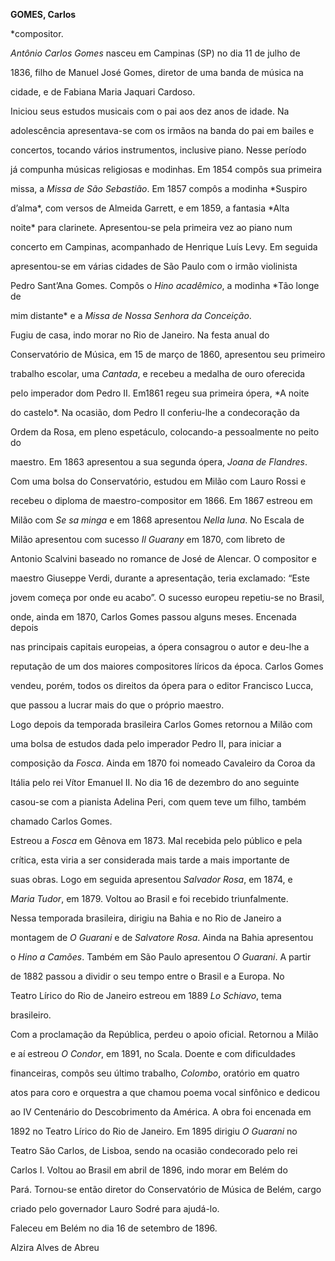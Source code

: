 **GOMES, Carlos**



\*compositor.



*Antônio Carlos Gomes* nasceu em Campinas (SP) no dia 11 de julho de

1836, filho de Manuel José Gomes, diretor de uma banda de música na

cidade, e de Fabiana Maria Jaquari Cardoso.



Iniciou seus estudos musicais com o pai aos dez anos de idade. Na

adolescência apresentava-se com os irmãos na banda do pai em bailes e

concertos, tocando vários instrumentos, inclusive piano. Nesse período

já compunha músicas religiosas e modinhas. Em 1854 compôs sua primeira

missa, a *Missa de São Sebastião*. Em 1857 compôs a modinha *Suspiro

d’alma*, com versos de Almeida Garrett, e em 1859, a fantasia *Alta

noite* para clarinete. Apresentou-se pela primeira vez ao piano num

concerto em Campinas, acompanhado de Henrique Luís Levy. Em seguida

apresentou-se em várias cidades de São Paulo com o irmão violinista

Pedro Sant’Ana Gomes. Compôs o *Hino acadêmico*, a modinha *Tão longe de

mim distante* e a *Missa de Nossa Senhora da Conceição*.



Fugiu de casa, indo morar no Rio de Janeiro. Na festa anual do

Conservatório de Música, em 15 de março de 1860, apresentou seu primeiro

trabalho escolar, uma *Cantada*, e recebeu a medalha de ouro oferecida

pelo imperador dom Pedro II. Em1861 regeu sua primeira ópera, *A noite

do castelo*. Na ocasião, dom Pedro II conferiu-lhe a condecoração da

Ordem da Rosa, em pleno espetáculo, colocando-a pessoalmente no peito do

maestro. Em 1863 apresentou a sua segunda ópera, *Joana de Flandres*.



Com uma bolsa do Conservatório, estudou em Milão com Lauro Rossi e

recebeu o diploma de maestro-compositor em 1866. Em 1867 estreou em

Milão com *Se sa minga* e em 1868 apresentou *Nella luna*. No Escala de

Milão apresentou com sucesso *Il Guarany* em 1870, com libreto de

Antonio Scalvini baseado no romance de José de Alencar. O compositor e

maestro Giuseppe Verdi, durante a apresentação, teria exclamado: “Este

jovem começa por onde eu acabo”. O sucesso europeu repetiu-se no Brasil,

onde, ainda em 1870, Carlos Gomes passou alguns meses. Encenada depois

nas principais capitais europeias, a ópera consagrou o autor e deu-lhe a

reputação de um dos maiores compositores líricos da época. Carlos Gomes

vendeu, porém, todos os direitos da ópera para o editor Francisco Lucca,

que passou a lucrar mais do que o próprio maestro.



Logo depois da temporada brasileira Carlos Gomes retornou a Milão com

uma bolsa de estudos dada pelo imperador Pedro II, para iniciar a

composição da *Fosca*. Ainda em 1870 foi nomeado Cavaleiro da Coroa da

Itália pelo rei Vítor Emanuel II. No dia 16 de dezembro do ano seguinte

casou-se com a pianista Adelina Peri, com quem teve um filho, também

chamado Carlos Gomes.



Estreou a *Fosca* em Gênova em 1873. Mal recebida pelo público e pela

crítica, esta viria a ser considerada mais tarde a mais importante de

suas obras. Logo em seguida apresentou *Salvador Rosa*, em 1874, e

*Maria Tudor*, em 1879. Voltou ao Brasil e foi recebido triunfalmente.

Nessa temporada brasileira, dirigiu na Bahia e no Rio de Janeiro a

montagem de *O Guarani* e de *Salvatore Rosa*. Ainda na Bahia apresentou

o *Hino a Camões*. Também em São Paulo apresentou *O Guarani*. A partir

de 1882 passou a dividir o seu tempo entre o Brasil e a Europa. No

Teatro Lírico do Rio de Janeiro estreou em 1889 *Lo Schiavo*, tema

brasileiro.



Com a proclamação da República, perdeu o apoio oficial. Retornou a Milão

e aí estreou *O Condor*, em 1891, no Scala. Doente e com dificuldades

financeiras, compôs seu último trabalho, *Colombo*, oratório em quatro

atos para coro e orquestra a que chamou poema vocal sinfônico e dedicou

ao IV Centenário do Descobrimento da América. A obra foi encenada em

1892 no Teatro Lírico do Rio de Janeiro. Em 1895 dirigiu *O Guarani* no

Teatro São Carlos, de Lisboa, sendo na ocasião condecorado pelo rei

Carlos I. Voltou ao Brasil em abril de 1896, indo morar em Belém do

Pará. Tornou-se então diretor do Conservatório de Música de Belém, cargo

criado pelo governador Lauro Sodré para ajudá-lo.



Faleceu em Belém no dia 16 de setembro de 1896.



Alzira Alves de Abreu



